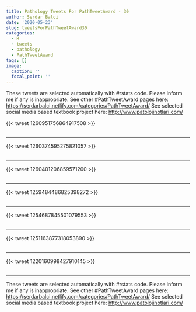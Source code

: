 ```yaml
---
title: Pathology Tweets For PathTweetAward - 30
author: Serdar Balci
date: '2020-05-23'
slug: tweetsForPathTweetAward30
categories:
  - R
  - tweets
  - pathology
  - PathTweetAward
tags: []
image:
  caption: ''
  focal_point: ''
---
```



These tweets are selected automatically with #rstats code. Please inform me if any is inappropriate.
See other #PathTweetAward pages here: https://serdarbalci.netlify.com/categories/PathTweetAward/ 
See selected social media based textbook project here: http://www.patolojinotlari.com/

{{< tweet 1260951756864917508 >}}
<br>
<br>
<hr>
{{< tweet 1260374595275821057 >}}
<br>
<br>
<hr>
{{< tweet 1260401206859571200 >}}
<br>
<br>
<hr>
{{< tweet 1259484486825398272 >}}
<br>
<br>
<hr>
{{< tweet 1254687845501079553 >}}
<br>
<br>
<hr>
{{< tweet 1251163877318053890 >}}
<br>
<br>
<hr>
{{< tweet 1220160998427910145 >}}
<br>
<br>
<hr>


These tweets are selected automatically with #rstats code. Please inform me if any is inappropriate.
See other #PathTweetAward pages here: https://serdarbalci.netlify.com/categories/PathTweetAward/ 
See selected social media based textbook project here: http://www.patolojinotlari.com/
